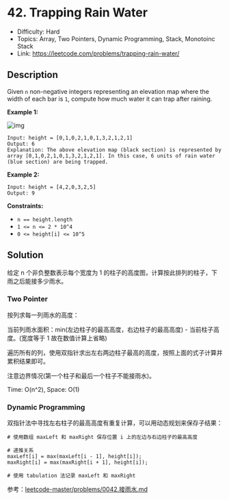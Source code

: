 # 42. Trapping Rain Water

- Difficulty: Hard
- Topics: Array, Two Pointers, Dynamic Programming, Stack, Monotoinc Stack
- Link: https://leetcode.com/problems/trapping-rain-water/

## Description

Given `n` non-negative integers representing an elevation map where the width of each bar is `1`, compute how much water it can trap after raining.

**Example 1:**

![img](https://assets.leetcode.com/uploads/2018/10/22/rainwatertrap.png)

```
Input: height = [0,1,0,2,1,0,1,3,2,1,2,1]
Output: 6
Explanation: The above elevation map (black section) is represented by array [0,1,0,2,1,0,1,3,2,1,2,1]. In this case, 6 units of rain water (blue section) are being trapped.
```

**Example 2:**

```
Input: height = [4,2,0,3,2,5]
Output: 9
```

**Constraints:**

- `n == height.length`
- `1 <= n <= 2 * 10^4`
- `0 <= height[i] <= 10^5`

## Solution

给定 n 个非负整数表示每个宽度为 1 的柱子的高度图，计算按此排列的柱子，下雨之后能接多少雨水。

### Two Pointer

按列求每一列雨水的高度：

当前列雨水面积：min(左边柱子的最高高度，右边柱子的最高高度) - 当前柱子高度。(宽度等于 1 故在数值计算上省略)

遍历所有的列，使用双指针求出左右两边柱子最高的高度，按照上面的式子计算并累积结果即可。

注意边界情况(第一个柱子和最后一个柱子不能接雨水)。

Time: O(n^2), Space: O(1)

### Dynamic Programming

双指针法中寻找左右柱子的最高高度有重复计算，可以用动态规划来保存子结果：

```shell
# 使用数组 maxLeft 和 maxRight 保存位置 i 上的左边与右边柱子的最高高度

# 递推关系
maxLeft[i] = max(maxLeft[i - 1], height[i]);
maxRight[i] = max(maxRight[i + 1], height[i]);

# 使用 tabulation 法记录 maxLeft 和 maxRight
```

参考：[leetcode-master/problems/0042.接雨水.md](https://github.com/youngyangyang04/leetcode-master/blob/master/problems/0042.%E6%8E%A5%E9%9B%A8%E6%B0%B4.md)
